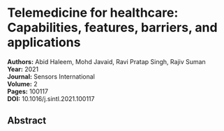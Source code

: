 # Telemedicine for healthcare: Capabilities, features, barriers, and applications

**Authors:** Abid Haleem, Mohd Javaid, Ravi Pratap Singh, Rajiv Suman  
**Year:** 2021  
**Journal:** Sensors International  
**Volume:** 2  
**Pages:** 100117  
**DOI:** 10.1016/j.sintl.2021.100117  

## Abstract


